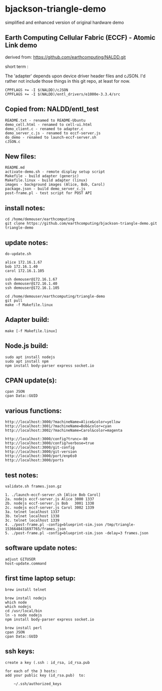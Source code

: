 # bjackson-triangle-demo
simplified and enhanced version of original hardware demo

## Earth Computing Cellular Fabric (ECCF) - Atomic Link demo

derived from: https://github.com/earthcomputing/NALDD.git

short term :

The 'adapter' depends upon device driver header files and cJSON.
I'd rather not include those things in this git repo, at least for now.

    CPPFLAGS += -I $(NALDD)/cJSON
    CPPFLAGS += -I $(NALDD)/entl_drivers/e1000e-3.3.4/src

## Copied from: NALDD/entl_test

    README.txt - renamed to README-Ubuntu
    demo_cell.html - renamed to cell-ui.html
    demo_client.c - renamed to adapter.c
    demo_server_c.js - renamed to eccf-server.js
    do_demo - renamed to launch-eccf-server.sh
    cJSON.c

## New files:

    README.md
    activate-demo.sh - remote display setup script
    Makefile - build adapter (generic)
    Makefile.linux - build adapter (linux)
    images - background images (Alice, Bob, Carol)
    package.json - build demo_server_c.js
    post-frame.pl - test script for POST API

## install notes:

    cd /home/demouser/earthcomputing
    git clone https://github.com/earthcomputing/bjackson-triangle-demo.git triangle-demo

## update notes:

    do-update.sh

    alice 172.16.1.67
    bob 172.16.1.40
    carol 172.16.1.105

    ssh demouser@172.16.1.67
    ssh demouser@172.16.1.40
    ssh demouser@172.16.1.105

    cd /home/demouser/earthcomputing/triangle-demo
    git pull
    make -f Makefile.linux


## Adapter build:

    make [-f Makefile.linux]

## Node.js build:

    sudo apt install nodejs
    sudo apt install npm
    npm install body-parser express socket.io

## CPAN update(s):

    cpan JSON
    cpan Data::GUID

## various functions:

    http://localhost:3000/?machineName=Alice&color=yellow
    http://localhost:3001/?machineName=Bob&color=cyan
    http://localhost:3002/?machineName=Carol&color=magenta

    http://localhost:3000/config?trunc=-80
    http://localhost:3000/config?verbose=true
    http://localhost:3000/git-config
    http://localhost:3000/git-version
    http://localhost:3000/port/enp6s0
    http://localhost:3000/ports

## test notes:

    validate.sh frames.json.gz

    1. ./launch-eccf-server.sh [Alice Bob Carol]
    2a. nodejs eccf-server.js Alice 3000 1337
    2b. nodejs eccf-server.js Bob   3001 1338
    2c. nodejs eccf-server.js Carol 3002 1339
    3a. telnet localhost 1337
    3b. telnet localhost 1338
    3c. telnet localhost 1339
    4. ./post-frame.pl -config=blueprint-sim.json /tmp/triangle-1536648431697765/frames.json
    5. ./post-frame.pl -config=blueprint-sim.json -delay=3 frames.json

## software update notes:

    adjust GITUSER
    host-update.command

## first time laptop setup:

    brew install telnet

    brew install nodejs
    which node
    which nodejs
    cd /usr/local/bin
    ln -s node nodejs
    npm install body-parser express socket.io

    brew install perl
    cpan JSON
    cpan Data::GUID

## ssh keys:

    create a key (.ssh : id_rsa, id_rsa.pub

    for each of the 3 hosts:
    add your public key (id_rsa.pub)  to:

        ~/.ssh/authorized_keys

